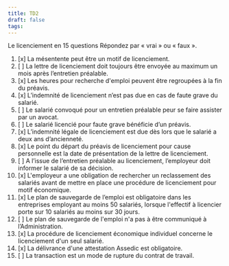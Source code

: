 ```yaml
---
title: TD2
draft: false
tags:
---
```

Le licenciement en 15 questions Répondez par « vrai » ou
« faux ».
1.   [x] La mésentente peut être un motif de licenciement.
2.   [ ] La lettre de licenciement doit toujours être envoyée au maximum un mois après l’entretien préalable.
3.   [x] Les heures pour recherche d'emploi peuvent être regroupées à la fin du préavis.
4.   [x] L’indemnité de licenciement n’est pas due en cas de faute grave du salarié.
5.   [ ] Le salarié convoqué pour un entretien préalable peur se faire assister par un avocat.
6.   [ ] Le salarié licencié pour faute grave bénéficie d’un préavis.
7.   [x] L’indemnité légale de licenciement est due dès lors que le salarié a deux ans d’ancienneté.
8.   [x] Le point du départ du préavis de licenciement pour cause personnelle est la date de présentation de la lettre de licenciement.
9.   [ ] A l’issue de l’entretien préalable au licenciement, l’employeur doit informer le salarié de sa décision.
10.  [x] L'employeur a une obligation de rechercher un reclassement des salariés avant de mettre en place une procédure de licenciement pour motif économique.
11.  [x] Le plan de sauvegarde de l’emploi est obligatoire dans les entreprises employant au moins 50 salariés, lorsque l'effectif à licencier porte sur 10 salariés au moins sur 30 jours.
12.  [ ] Le plan de sauvegarde de l'emploi n'a pas à être communiqué à l’Administration.
13.  [x] La procédure de licenciement économique individuel concerne le licenciement d'un seul salarié.
14.  [x] La délivrance d'une attestation Assedic est obligatoire.
15.  [ ] La transaction est un mode de rupture du contrat de travail.